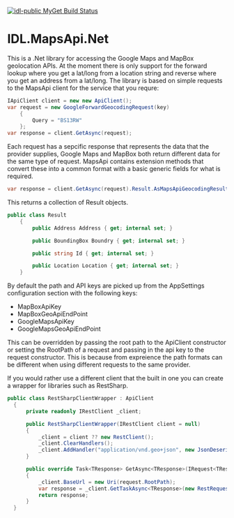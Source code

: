 [![idl-public MyGet Build Status](https://www.myget.org/BuildSource/Badge/idl-public?identifier=95c60c91-9607-478d-b51a-679426498ab6)](https://www.myget.org/)
# IDL.MapsApi.Net

This is a .Net library for accessing the Google Maps and MapBox geolocation APIs. At the moment there is only support for the forward lookup where you get a lat/long from a location string and reverse where you get an address from a lat/long. 
The library is based on simple requests to the MapsApi client for the service that you requre:

````c#
IApiClient client = new new ApiClient();
var request = new GoogleForwardGeocodingRequest(key)
    {
        Query = "BS13RW"
    };
var response = client.GetAsync(request);
````

Each request has a sepcific response that represents the data that the provider supplies, Google Maps and MapBox both return different data for the same type of request. MapsApi contains extension methods that convert these into a common format with a basic generic fields for what is required.
`````c#
var response = client.GetAsync(request).Result.AsMapsApiGeocodingResult();
`````
This returns a collection of Result objects.
````c#
public class Result
    {
        public Address Address { get; internal set; }

        public BoundingBox Boundry { get; internal set; }

        public string Id { get; internal set; }

        public Location Location { get; internal set; }
    }
````
By default the path and API keys are picked up from the AppSettings configuration section with the following keys:
- MapBoxApiKey
- MapBoxGeoApiEndPoint
- GoogleMapsApiKey
- GoogleMapsGeoApiEndPoint

This can be overridden by passing the root path to the ApiClient constructor or setting the RootPath of a request and passing in the api key to the request constructor. This is because from expreience the path formats can be different when using different requests to the same provider.

If you would rather use a different client that the built in one you can create a wrapper for libraries such as RestSharp.
````c#
public class RestSharpClientWrapper : ApiClient
  {
      private readonly IRestClient _client;

      public RestSharpClientWrapper(IRestClient client = null)
      {
          _client = client ?? new RestClient();
          _client.ClearHandlers();
          _client.AddHandler("application/vnd.geo+json", new JsonDeserializer());
      }

      public override Task<TResponse> GetAsync<TResponse>(IRequest<TResponse> request)
      {
          _client.BaseUrl = new Uri(request.RootPath);
          var response = _client.GetTaskAsync<TResponse>(new RestRequest(request.Path) { RequestFormat = DataFormat.Json });
          return response;
      }
  }
  ````
